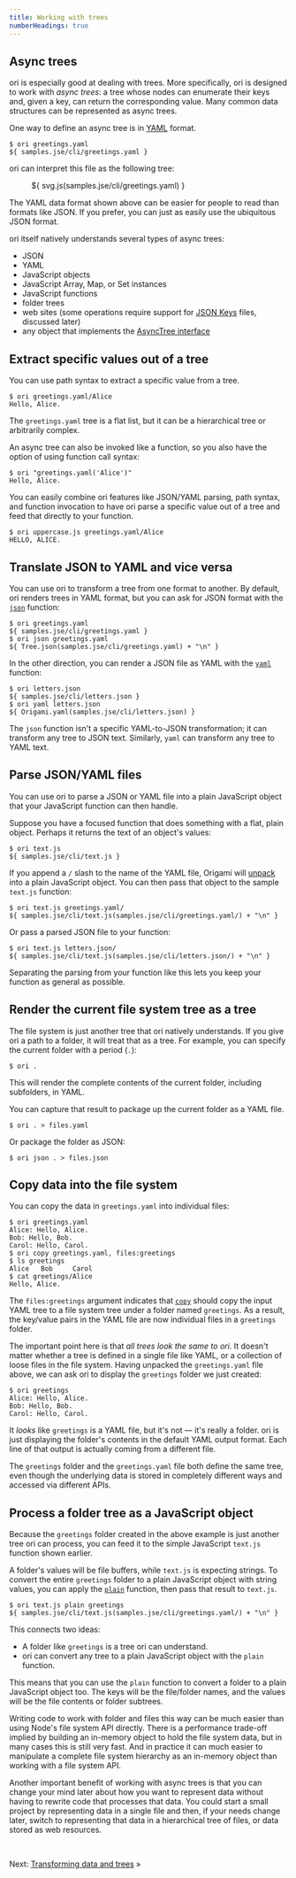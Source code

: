 ```yaml
---
title: Working with trees
numberHeadings: true
---
```


## Async trees

ori is especially good at dealing with trees. More specifically, ori is designed to work with _async trees_: a tree whose nodes can enumerate their keys and, given a key, can return the corresponding value. Many common data structures can be represented as async trees.

<span class="tutorialStep"></span> One way to define an async tree is in [YAML](https://yaml.org/) format.

```console
$ ori greetings.yaml
${ samples.jse/cli/greetings.yaml }
```

ori can interpret this file as the following tree:

<figure>
${ svg.js(samples.jse/cli/greetings.yaml) }
</figure>

The YAML data format shown above can be easier for people to read than formats like JSON. If you prefer, you can just as easily use the ubiquitous JSON format.

ori itself natively understands several types of async trees:

- JSON
- YAML
- JavaScript objects
- JavaScript Array, Map, or Set instances
- JavaScript functions
- folder trees
- web sites (some operations require support for [JSON Keys](/async-tree/jsonKeys.html) files, discussed later)
- any object that implements the [AsyncTree interface](/async-tree/interface.html)

## Extract specific values out of a tree

<span class="tutorialStep"></span> You can use path syntax to extract a specific value from a tree.

```console
$ ori greetings.yaml/Alice
Hello, Alice.
```

The `greetings.yaml` tree is a flat list, but it can be a hierarchical tree or arbitrarily complex.

<span class="tutorialStep"></span> An async tree can also be invoked like a function, so you also have the option of using function call syntax:

```console
$ ori "greetings.yaml('Alice')"
Hello, Alice.
```

<span class="tutorialStep"></span> You can easily combine ori features like JSON/YAML parsing, path syntax, and function invocation to have ori parse a specific value out of a tree and feed that directly to your function.

```console
$ ori uppercase.js greetings.yaml/Alice
HELLO, ALICE.
```

## Translate JSON to YAML and vice versa

<span class="tutorialStep"></span> You can use ori to transform a tree from one format to another. By default, ori renders trees in YAML format, but you can ask for JSON format with the [`json`](/builtins/origami/json.html) function:

```console
$ ori greetings.yaml
${ samples.jse/cli/greetings.yaml }
$ ori json greetings.yaml
${ Tree.json(samples.jse/cli/greetings.yaml) + "\n" }
```

<span class="tutorialStep"></span> In the other direction, you can render a JSON file as YAML with the [`yaml`](/builtins/origami/yaml.html) function:

```console
$ ori letters.json
${ samples.jse/cli/letters.json }
$ ori yaml letters.json
${ Origami.yaml(samples.jse/cli/letters.json) }
```

The `json` function isn't a specific YAML-to-JSON transformation; it can transform any tree to JSON text. Similarly, `yaml` can transform any tree to YAML text.

## Parse JSON/YAML files

You can use ori to parse a JSON or YAML file into a plain JavaScript object that your JavaScript function can then handle.

Suppose you have a focused function that does something with a flat, plain object. Perhaps it returns the text of an object's values:

```console
$ ori text.js
${ samples.jse/cli/text.js }
```

<span class="tutorialStep"></span> If you append a `/` slash to the name of the YAML file, Origami will [unpack](/language/fileTypes.html#unpacking-files) into a plain JavaScript object. You can then pass that object to the sample `text.js` function:

```console
$ ori text.js greetings.yaml/
${ samples.jse/cli/text.js(samples.jse/cli/greetings.yaml/) + "\n" }
```

<span class="tutorialStep"></span> Or pass a parsed JSON file to your function:

```console
$ ori text.js letters.json/
${ samples.jse/cli/text.js(samples.jse/cli/letters.json/) + "\n" }
```

Separating the parsing from your function like this lets you keep your function as general as possible.

## Render the current file system tree as a tree

<span class="tutorialStep"></span> The file system is just another tree that ori natively understands. If you give ori a path to a folder, it will treat that as a tree. For example, you can specify the current folder with a period (`.`):

```console
$ ori .
```

This will render the complete contents of the current folder, including subfolders, in YAML.

<span class="tutorialStep"></span> You can capture that result to package up the current folder as a YAML file.

```console
$ ori . > files.yaml
```

<span class="tutorialStep"></span> Or package the folder as JSON:

```console
$ ori json . > files.json
```

## Copy data into the file system

<span class="tutorialStep"></span> You can copy the data in `greetings.yaml` into individual files:

```console
$ ori greetings.yaml
Alice: Hello, Alice.
Bob: Hello, Bob.
Carol: Hello, Carol.
$ ori copy greetings.yaml, files:greetings
$ ls greetings
Alice   Bob     Carol
$ cat greetings/Alice
Hello, Alice.
```

The `files:greetings` argument indicates that [`copy`](/builtins/tree/copy.html) should copy the input YAML tree to a file system tree under a folder named `greetings`. As a result, the key/value pairs in the YAML file are now individual files in a `greetings` folder.

<span class="tutorialStep"></span> The important point here is that _all trees look the same to ori_. It doesn't matter whether a tree is defined in a single file like YAML, or a collection of loose files in the file system. Having unpacked the `greetings.yaml` file above, we can ask ori to display the `greetings` folder we just created:

```console
$ ori greetings
Alice: Hello, Alice.
Bob: Hello, Bob.
Carol: Hello, Carol.
```

It _looks_ like `greetings` is a YAML file, but it's not — it's really a folder. ori is just displaying the folder's contents in the default YAML output format. Each line of that output is actually coming from a different file.

The `greetings` folder and the `greetings.yaml` file both define the same tree, even though the underlying data is stored in completely different ways and accessed via different APIs.

## Process a folder tree as a JavaScript object

<span class="tutorialStep"></span> Because the `greetings` folder created in the above example is just another tree ori can process, you can feed it to the simple JavaScript `text.js` function shown earlier.

A folder's values will be file buffers, while `text.js` is expecting strings. To convert the entire `greetings` folder to a plain JavaScript object with string values, you can apply the [`plain`](/builtins/tree/plain.html) function, then pass that result to `text.js`.

```console
$ ori text.js plain greetings
${ samples.jse/cli/text.js(samples.jse/cli/greetings.yaml/) + "\n" }
```

This connects two ideas:

- A folder like `greetings` is a tree ori can understand.
- ori can convert any tree to a plain JavaScript object with the `plain` function.

This means that you can use the `plain` function to convert a folder to a plain JavaScript object too. The keys will be the file/folder names, and the values will be the file contents or folder subtrees.

Writing code to work with folder and files this way can be much easier than using Node's file system API directly. There is a performance trade-off implied by building an in-memory object to hold the file system data, but in many cases this is still very fast. And in practice it can much easier to manipulate a complete file system hierarchy as an in-memory object than working with a file system API.

Another important benefit of working with async trees is that you can change your mind later about how you want to represent data without having to rewrite code that processes that data. You could start a small project by representing data in a single file and then, if your needs change later, switch to representing that data in a hierarchical tree of files, or data stored as web resources.

&nbsp;

Next: [Transforming data and trees](intro4.html) »
